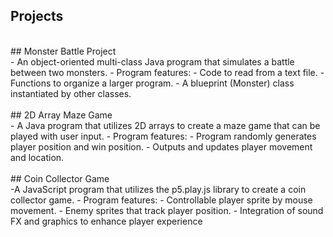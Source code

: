 ## Projects
<br />
## Monster Battle Project
<br />
- An object-oriented multi-class Java program that simulates a battle between two monsters.
  - Program features:
    - Code to read from a text file.
    - Functions to organize a larger program.
    - A blueprint (Monster) class instantiated by other classes.
<br />
<br />
## 2D Array Maze Game
<br />
- A Java program that utilizes 2D arrays to create a maze game that can be played with user input.
  - Program features:
    - Program randomly generates player position and win position.
    - Outputs and updates player movement and location.
<br />
<br />
## Coin Collector Game
<br />
-A JavaScript program that utilizes the p5.play.js library to create a coin collector game.
  - Program features:
    - Controllable player sprite by mouse movement.
    - Enemy sprites that track player position.
    - Integration of sound FX and graphics to enhance player experience
